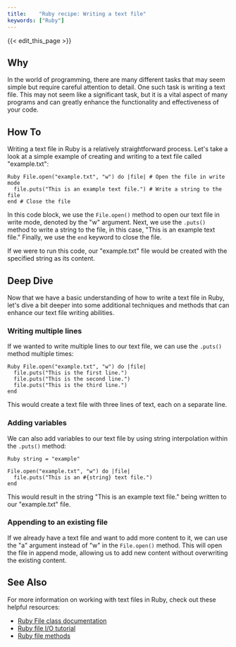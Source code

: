 ```yaml
---
title:    "Ruby recipe: Writing a text file"
keywords: ["Ruby"]
---
```


{{< edit_this_page >}}

## Why

In the world of programming, there are many different tasks that may seem simple but require careful attention to detail. One such task is writing a text file. This may not seem like a significant task, but it is a vital aspect of many programs and can greatly enhance the functionality and effectiveness of your code.

## How To

Writing a text file in Ruby is a relatively straightforward process. Let's take a look at a simple example of creating and writing to a text file called "example.txt":

```
Ruby File.open("example.txt", "w") do |file| # Open the file in write mode
  file.puts("This is an example text file.") # Write a string to the file
end # Close the file
```

In this code block, we use the `File.open()` method to open our text file in write mode, denoted by the "w" argument. Next, we use the `.puts()` method to write a string to the file, in this case, "This is an example text file." Finally, we use the `end` keyword to close the file.

If we were to run this code, our "example.txt" file would be created with the specified string as its content. 

## Deep Dive

Now that we have a basic understanding of how to write a text file in Ruby, let's dive a bit deeper into some additional techniques and methods that can enhance our text file writing abilities.

### Writing multiple lines

If we wanted to write multiple lines to our text file, we can use the `.puts()` method multiple times:

```
Ruby File.open("example.txt", "w") do |file|
  file.puts("This is the first line.")
  file.puts("This is the second line.")
  file.puts("This is the third line.")
end
```

This would create a text file with three lines of text, each on a separate line.

### Adding variables

We can also add variables to our text file by using string interpolation within the `.puts()` method:

```
Ruby string = "example"
 
File.open("example.txt", "w") do |file|
  file.puts("This is an #{string} text file.")
end
```

This would result in the string "This is an example text file." being written to our "example.txt" file.

### Appending to an existing file

If we already have a text file and want to add more content to it, we can use the "a" argument instead of "w" in the `File.open()` method. This will open the file in append mode, allowing us to add new content without overwriting the existing content.

## See Also

For more information on working with text files in Ruby, check out these helpful resources:

- [Ruby File class documentation](https://ruby-doc.org/core-2.7.1/File.html)
- [Ruby file I/O tutorial](https://www.tutorialspoint.com/ruby/ruby_input_output.htm)
- [Ruby file methods](https://www.rubyguides.com/2015/02/ruby-file-class/)